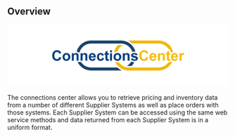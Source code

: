 ## Overview
<p align="center"><img src="images/connectionscenter/logo.png"></p>

The connections center allows you to retrieve pricing and inventory data from a number of different Supplier Systems as well as place orders with those systems. Each Supplier System can be accessed using the same web service methods and data returned from each Supplier System is in a uniform format.
